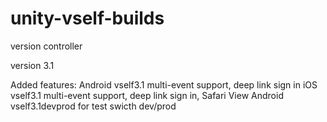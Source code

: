 # unity-vself-builds
version controller

version 3.1 

Added features:
Android vself3.1 multi-event support, deep link sign in 
iOS vself3.1 multi-event support, deep link sign in, Safari View 
Android vself3.1devprod for test swicth dev/prod  
